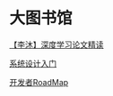 # 大图书馆

[【李沐】深度学习论文精读](https://github.com/mli/paper-reading)



[系统设计入门](https://github.com/donnemartin/system-design-primer/blob/master/README-zh-Hans.md)



[开发者RoadMap](https://github.com/kamranahmedse/developer-roadmap)